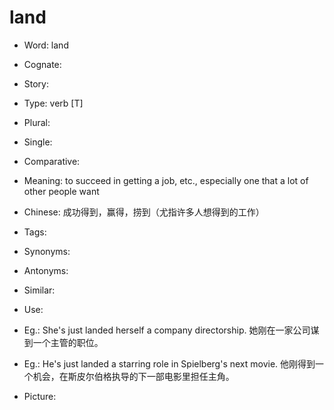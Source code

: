 # land

- Word: land
- Cognate: 
- Story: 

- Type: verb [T]
- Plural: 
- Single: 
- Comparative: 
- Meaning: to succeed in getting a job, etc., especially one that a lot of other people want
- Chinese: 成功得到，赢得，捞到（尤指许多人想得到的工作）
- Tags: 
- Synonyms: 
- Antonyms: 
- Similar: 
- Use: 
- Eg.: She's just landed herself a company directorship. 她刚在一家公司谋到一个主管的职位。
- Eg.: He's just landed a starring role in Spielberg's next movie. 他刚得到一个机会，在斯皮尔伯格执导的下一部电影里担任主角。
- Picture:

